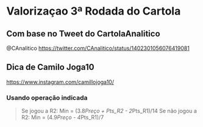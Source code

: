 # Valorizaçao 3ª Rodada do Cartola

## Com base no Tweet do CartolaAnalitico
@CAnalitico
https://twitter.com/CAnalitico/status/1402301056076419081

## Dica de Camilo Joga10
https://www.instagram.com/camillojoga10/


### Usando operação indicada

> Se jogou a R2:
  > Min = (3.8*Preço + Pts_R2 - 2*Pts_R1)/14
> Se não jogou a R2:
  > Min = (4.9*Preço - 4*Pts_R1)/7